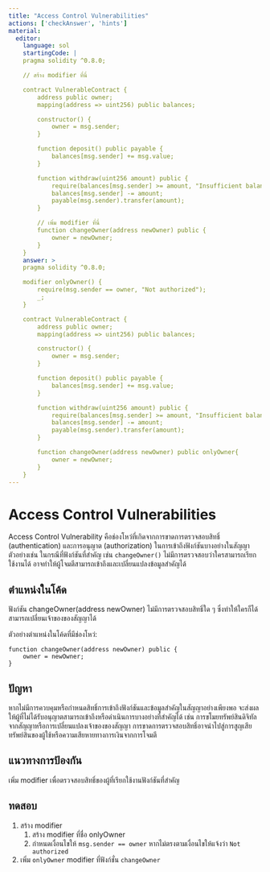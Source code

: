 ```yaml
---
title: "Access Control Vulnerabilities"
actions: ['checkAnswer', 'hints']
material: 
  editor:
    language: sol
    startingCode: |
    pragma solidity ^0.8.0;

    // สร้าง modifier ที่นี่

    contract VulnerableContract {
        address public owner;
        mapping(address => uint256) public balances;

        constructor() {
            owner = msg.sender;
        }

        function deposit() public payable {
            balances[msg.sender] += msg.value;
        }

        function withdraw(uint256 amount) public {
            require(balances[msg.sender] >= amount, "Insufficient balance");
            balances[msg.sender] -= amount;
            payable(msg.sender).transfer(amount);
        }

        // เพิ่ม modifier ที่นี่
        function changeOwner(address newOwner) public {
            owner = newOwner;
        }
    }
    answer: > 
    pragma solidity ^0.8.0;

    modifier onlyOwner() {
        require(msg.sender == owner, "Not authorized");
        _;
    }

    contract VulnerableContract {
        address public owner;
        mapping(address => uint256) public balances;

        constructor() {
            owner = msg.sender;
        }

        function deposit() public payable {
            balances[msg.sender] += msg.value;
        }

        function withdraw(uint256 amount) public {
            require(balances[msg.sender] >= amount, "Insufficient balance");
            balances[msg.sender] -= amount;
            payable(msg.sender).transfer(amount);
        }

        function changeOwner(address newOwner) public onlyOwner{
            owner = newOwner;
        }
    }
---
```


# Access Control Vulnerabilities

Access Control Vulnerability คือช่องโหว่ที่เกิดจากการขาดการตรวจสอบสิทธิ์ (authentication) และการอนุญาต (authorization) ในการเข้าถึงฟังก์ชันบางอย่างในสัญญา ตัวอย่างเช่น ในกรณีที่ฟังก์ชันที่สำคัญ เช่น `changeOwner()` ไม่มีการตรวจสอบว่าใครสามารถเรียกใช้งานได้ อาจทำให้ผู้โจมตีสามารถเข้าถึงและเปลี่ยนแปลงข้อมูลสำคัญได้

## ตำแหน่งในโค้ด

ฟังก์ชัน changeOwner(address newOwner) ไม่มีการตรวจสอบสิทธิ์ใด ๆ ซึ่งทำให้ใครก็ได้สามารถเปลี่ยนเจ้าของของสัญญาได้

ตัวอย่างตำแหน่งในโค้ดที่มีช่องโหว่:

``` Solidity
function changeOwner(address newOwner) public {
    owner = newOwner;
}
```

## ปัญหา

หากไม่มีการควบคุมหรือกำหนดสิทธิ์การเข้าถึงฟังก์ชันและข้อมูลสำคัญในสัญญาอย่างเพียงพอ จะส่งผลให้ผู้ที่ไม่ได้รับอนุญาตสามารถเข้าถึงหรือดำเนินการบางอย่างที่สำคัญได้ เช่น การขโมยทรัพย์สินดิจิทัลจากสัญญาหรือการเปลี่ยนแปลงเจ้าของของสัญญา การขาดการตรวจสอบสิทธิ์อาจนำไปสู่การสูญเสียทรัพย์สินของผู้ใช้หรือความเสียหายทางการเงินจากการโจมตี

## แนวทางการป้องกัน

เพิ่ม modifier เพื่อตรวจสอบสิทธิ์ของผู้ที่เรียกใช้งานฟังก์ชันที่สำคัญ

## ทดสอบ

1. สร้าง modifier
   1. สร้าง modifier ที่ชื่อ onlyOwner
   2. กำหนดเงื่อนไขให้ `msg.sender == owner` หากไม่ตรงตามเงื่อนไขให้แจ้งว่า `Not authorized`
2. เพิ่ม `onlyOwner` modifier ที่ฟังก์ชั่น `changeOwner`
